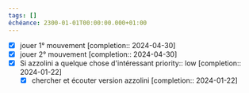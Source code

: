 ```yaml
---
tags: []
échéance: 2300-01-01T00:00:00.000+01:00
---
```


- [X] jouer 1° mouvement  [completion:: 2024-04-30]
- [X] jouer 2° mouvement  [completion:: 2024-04-30]
- [x] Si azzolini a quelque chose d'intéressant priority:: low  [completion:: 2024-01-22]
	- [x] chercher et écouter version azzolini  [completion:: 2024-01-22]